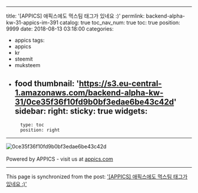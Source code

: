 
---
title: '[APPICS] 애픽스에도 먹스팀 태그가 있네요 :)'
permlink: backend-alpha-kw-31-appics-im-391
catalog: true
toc_nav_num: true
toc: true
position: 9999
date: 2018-08-13 03:18:00
categories:
- appics
tags:
- appics
- kr
- steemit
- muksteem
- food
thumbnail: 'https://s3.eu-central-1.amazonaws.com/backend-alpha-kw-31/0ce35f36f10fd9b0bf3edae6be43c42d'
sidebar:
    right:
        sticky: true
widgets:
    -
        type: toc
        position: right
---


![0ce35f36f10fd9b0bf3edae6be43c42d](https://s3.eu-central-1.amazonaws.com/backend-alpha-kw-31/0ce35f36f10fd9b0bf3edae6be43c42d)<br/><br/>Powered by APPICS - visit us at [appics.com](https://appics.com?ref=steemit.com/391)

- - -

This page is synchronized from the post: ['[APPICS] 애픽스에도 먹스팀 태그가 있네요 :)'](https://steemit.com/@donekim/backend-alpha-kw-31-appics-im-391)
